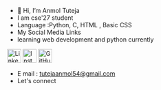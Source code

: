 - 👋 Hi, I’m Anmol Tuteja
- I am cse'27 student
- Language :Python, C, HTML , Basic CSS
- My Social Media Links
- learning web development and python currently 

<a href="https://www.linkedin.com/in/anmol-tuteja-684b0327b/"><img src="http://pngimg.com/uploads/linkedIn/linkedIn_PNG8.png" alt="LinkedIn" height="32" width="32"></a>
<a href="https://www.instagram.com/anmoltuteja287/"><img src="https://upload.wikimedia.org/wikipedia/commons/5/58/Instagram-Icon.png" alt="Instagram" height="32" width="32"></a>
<a href="https://github.com/AnmolTutejaGitHub/"><img src="https://cdn-icons-png.flaticon.com/512/25/25231.png" alt="GitHub" height="32" width="32"></a>

- E mail : tutejaanmol54@gmail.com
- Let's connect 
